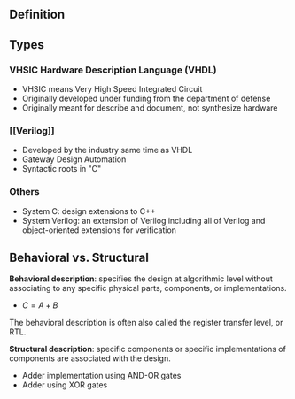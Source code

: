 ## Definition


## Types
### VHSIC Hardware Description Language (VHDL)
- VHSIC means Very High Speed Integrated Circuit
- Originally developed under funding from the department of defense
- Originally meant for describe and document, not synthesize hardware

### [[Verilog]]
- Developed by the industry same time as VHDL
- Gateway Design Automation
- Syntactic roots in "C"

### Others
- System C: design extensions to C++
- System Verilog: an extension of Verilog including all of Verilog and object-oriented extensions for verification
## Behavioral vs. Structural

**Behavioral description**: specifies the design at algorithmic level without associating to any specific physical parts, components, or implementations.
- $C=A+B$

The behavioral description is often also called the register transfer level, or RTL.

**Structural description**: specific components or specific implementations of components are associated with the design.
- Adder implementation using AND-OR gates
- Adder using XOR gates